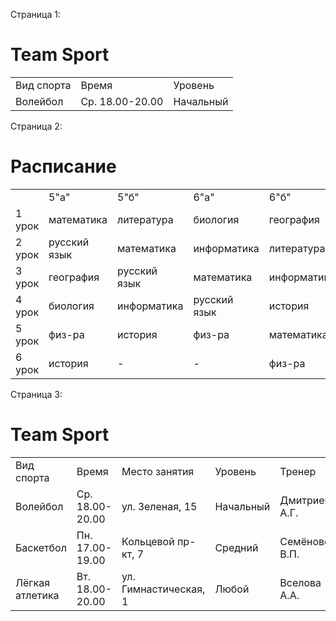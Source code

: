 <html>
  <p>Страница 1:</p>
  <h1>Team Sport </h1>
  <table>
    <tr>
      <td>Вид спорта</td>
      <td>Время</td>
      <td>Уровень</td>
    </tr>
    <tr>
      <td>Волейбол</td>
      <td>Ср. 18.00-20.00</td>
      <td>Начальный</td>
    </tr>
  </table>
</html>


<p>Страница 2:</p>
<html>
  <h1>Расписание </h1>
  <table>
    <tr>
      <td></td>
      <td>5"а"</td>
      <td>5"б"</td>
      <td>6"а"</td>
      <td>6"б"</td>
    </tr>
    <tr>
      <td>1 урок</td>
      <td>математика</td>
      <td>литература</td>
      <td>биология</td>
      <td>география</td>
    </tr>
    <tr>
      <td>2 урок</td>
      <td>русский язык</td>
      <td>математика</td>
      <td>информатика</td>
      <td>литература</td>
    </tr>
    <tr>
      <td>3 урок</td>
      <td>география</td>
      <td>русский язык</td>
      <td>математика</td>
      <td>информатика</td>
    </tr>
    <tr>
      <td>4 урок</td>
      <td>биология</td>
      <td>информатика</td>
      <td>русский язык</td>
      <td>история</td>
    </tr>
    <tr>
      <td>5 урок</td>
      <td>физ-ра</td>
      <td>история</td>
      <td>физ-ра</td>
      <td>математика</td>
    </tr>
    <tr>
      <td>6 урок</td>
      <td>история</td>
      <td>-</td>
      <td>-</td>
      <td>физ-ра</td>
    </tr>
  </table>
</html>
<html>
  <p>Страница 3:</p>
  <h1>Team Sport </h1>
  <table style="border:6 px solid blue">
    <tr>
      <td style="border: 1 px solid blue">Вид спорта</td>
      <td>Время</td>
      <td>Место занятия</td>
      <td>Уровень</td>
      <td>Тренер</td>
    </tr>
    <tr>
      <td>Волейбол</td>
      <td>Ср. 18.00-20.00</td>
      <td>ул. Зеленая, 15</td>
      <td>Начальный</td>
      <td>Дмитриев А.Г.</td>
    </tr>
    <tr>
      <td>Баскетбол</td>
      <td>Пн. 17.00-19.00</td>
      <td>Кольцевой пр-кт, 7</td>
      <td>Средний</td>
      <td>Семёновё В.П.</td>
    </tr>
    <tr>
      <td>Лёгкая атлетика</td>
      <td>Вт. 18.00-20.00</td>
      <td>ул. Гимнастическая, 1</td>
      <td>Любой</td>
      <td>Вселова А.А.</td>
    </tr>
  </table>
</html>
